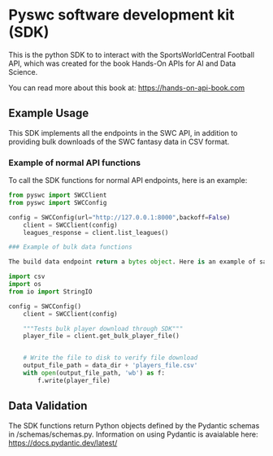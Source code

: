 # Pyswc software development kit (SDK)
This is the python SDK to to interact with the SportsWorldCentral Football API, which was created for the book Hands-On APIs for AI and Data Science. 

You can read more about this book at: https://hands-on-api-book.com

## Example Usage

This SDK implements all the endpoints in the SWC API, in addition to providing bulk downloads of the SWC fantasy data in CSV format.

### Example of normal API functions

To call the SDK functions for normal API endpoints, here is an example:

```python
from pyswc import SWCClient
from pyswc import SWCConfig

config = SWCConfig(url="http://127.0.0.1:8000",backoff=False)
    client = SWCClient(config)    
    leagues_response = client.list_leagues()

### Example of bulk data functions

The build data endpoint return a bytes object. Here is an example of saving a file locally from a bulk file endpoint:
```

```python
import csv
import os
from io import StringIO

config = SWCConfig()
    client = SWCClient(config)    

    """Tests bulk player download through SDK"""
    player_file = client.get_bulk_player_file()


    # Write the file to disk to verify file download
    output_file_path = data_dir + 'players_file.csv'
    with open(output_file_path, 'wb') as f:
        f.write(player_file)
```

## Data Validation

The SDK functions return Python objects defined by the Pydantic schemas in /schemas/schemas.py. Information on using Pydantic is avaialable here: https://docs.pydantic.dev/latest/
